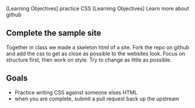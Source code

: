 [Learning Objectives] practice CSS
[Learning Objectives] Learn more about github


## Complete the sample site

Together in class we made a skeleton html of a site. Fork the repo on github and add the css to get as close as possible to the websites look. Focus on structure first, then work on style. Try to change as little as possible. 

## Goals

- Practice writing CSS against someone elses HTML
- when you are complete, submit a pull request back up the upstream

